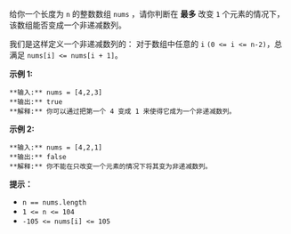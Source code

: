 给你一个长度为 `n` 的整数数组 `nums` ，请你判断在 **最多** 改变 `1` 个元素的情况下，该数组能否变成一个非递减数列。

我们是这样定义一个非递减数列的： 对于数组中任意的 `i` `(0 <= i <= n-2)`，总满足 `nums[i] <= nums[i + 1]`。



**示例 1:**

    
    
    **输入:** nums = [4,2,3]
    **输出:** true
    **解释:** 你可以通过把第一个 4 变成 1 来使得它成为一个非递减数列。
    

**示例 2:**

    
    
    **输入:** nums = [4,2,1]
    **输出:** false
    **解释:** 你不能在只改变一个元素的情况下将其变为非递减数列。
    



**提示：**

  * `n == nums.length`
  * `1 <= n <= 104`
  * `-105 <= nums[i] <= 105`

